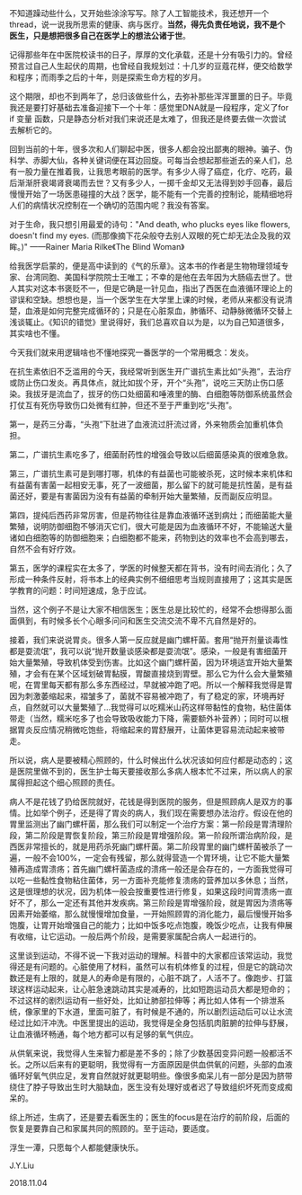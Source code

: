 不知道躁动些什么，又开始些涂涂写写。除了人工智能技术，我还想开一个thread，说一说我所思索的健康、病与医疗。**当然，得先负责任地说，我不是个医生，只是想把很多自己在医学上的想法公诸于世**。

记得那些年在中医院校读书的日子，厚厚的文化承载，还是十分有吸引力的。曾经预言过自己人生起伏的周期，也曾经自我规划过：十几岁的豆蔻花样，便交给数学和程序；而雨季之后的十年，则是探索生命方程的岁月。

这个期限，却也不到两年了，总归该做些什么，去弥补那些浑浑噩噩的日子。毕竟我还是要打好基础去准备迎接下一个十年：感觉里DNA就是一段程序，定义了for if 变量 函数，只是静态分析对我们来说还是太难了，但我还是终要去做一次尝试去解析它的。

回到当前的十年，很多次和人们聊起中医，很多人都会投出鄙夷的眼神。骗子、伪科学、赤脚大仙，各种关键词便在耳边回旋。可每当会想起那些逝去的亲人们，总有一股力量在推着我，让我思考眼前的医学。有多少人得了癌症，化疗、吃药，最后渐渐肝衰竭肾衰竭而去世？又有多少人，一掷千金却又无法得到妙手回春，最后慢慢开始了一场医患碰撞的大战？医学，能不能有一个完善的控制论，能精细地将人们的病情状况控制在一个确切的范围内呢？我没有答案。

对于生命，我只想引用最爱的诗句："And death, who plucks eyes like flowers, doesn't find my eyes. (而那像摘下花朵般夺去别人双眼的死亡却无法企及我的双眸。)" ——Rainer Maria Rilke《The Blind Woman》

给我医学启蒙的，便是高中读到的《气的乐章》。这本书的作者是生物物理领域专家、台湾同胞、美国科学院院士王唯工；不幸的是他在去年因为大肠癌去世了。世人其实对这本书褒贬不一，但是它确是一针见血，指出了西医在血液循环理论上的谬误和空缺。想想也是，当一个医学生在大学里上课的时候，老师从来都没有说清楚，血液是如何完整完成循环的；只是在心脏泵血，肺循环、动静脉微循环交替上浅谈辄止。《知识的错觉》里说得好，我们总喜欢自以为是，以为自己知道很多，其实啥也不懂。

今天我们就来用逻辑啥也不懂地探究一番医学的一个常用概念：发炎。

在抗生素依旧不乏滥用的今天，我经常听到医生开广谱抗生素比如“头孢”，去治疗或防止伤口发炎。再具体点，就比如拔个牙，开个“头孢”，说吃三天防止伤口感染。我拔牙是流血了，拔牙的伤口处细菌和唾液里的酶、白细胞等防御系统虽然会打仗互有死伤导致伤口处微有红肿，但还不至于严重到吃“头孢”。

第一，是药三分毒，“头孢”下肚进了血液流过肝流过肾，外来物质会加重机体负担。

第二，广谱抗生素吃多了，细菌耐药性的增强会导致以后细菌感染真的很难急救。

第三，广谱抗生素可是到哪打哪，机体的有益菌也可能被杀死，这时候本来机体和有益菌有害菌一起相安无事，死了一波细菌，那么留下的就可能是抗性菌，是有益菌还好，要是有害菌因为没有有益菌的牵制开始大量繁殖，反而副反应明显。

第四，提纯后西药非常厉害，但是药物往往是靠血液循环送到病灶；而细菌能大量繁殖，说明防御细胞不够消灭它们，很大可能是因为血液循环不好，不能输送大量诸如白细胞等的防御细胞来；白细胞都不能来，药物到达的效率也不会高到哪去，自然不会有好疗效。

第五，医学的课程实在太多了，学医的时候整天都在背书，没有时间去消化；久了形成一种条件反射，将书本上的经典实例不细细思考当规则直接用了；这其实是医学教育的问题：时间短速成，急于应试。

当然，这个例子不是让大家不相信医生；医生总是比较忙的，经常不会想得那么面面俱到，有时候多长个心眼多问问和医生交流交流不卑不亢自然是好的。

接着，我们来说说胃炎。很多人第一反应就是幽门螺杆菌。套用“抛开剂量谈毒性都是耍流氓”，我可以说“抛开数量谈感染都是耍流氓”。感染，一般是有害细菌开始大量繁殖，导致机体受到伤害。比如这个幽门螺杆菌，因为环境适宜开始大量繁殖，才会有在某个区域划破胃黏膜，胃酸直接烧到胃壁。那么它为什么会大量繁殖呢，在胃里每天都有那么多东西经过，早就被冲跑了吧。所以一个解释我觉得是胃因为刺激萎缩起来，褶皱多了，菌就不容易被冲跑了，有了稳定的家，环境再好点，自然就可以大量繁殖了…我觉得可以吃糯米山药这样带黏性的食物，粘住菌体带走（当然，糯米吃多了也会导致吸收能力下降，需要额外补营养）；同时可以根据胃炎反应情况稍微吃饱些，将缩起来的胃舒展开，让菌体更容易流动起来被带走。

所以说，病人是要被精心照顾的，什么时候出什么状况该如何应付都是动态的；这是医院里做不到的，医生护士每天要接收那么多病人根本忙不过来，所以病人的家属得担起这个细心照顾的责任。

病人不是花钱了扔给医院就好，花钱是得到医院的服务，但是照顾病人是双方的事情。比如举个例子，还是得了胃炎的病人，我们现在需要想办法治疗。假设在他的胃里监测出了幽门螺杆菌，那么我们可以制定一个治疗方案：第一阶段是胃清理阶段，第二阶段是胃恢复阶段，第三阶段是胃增强阶段。第一阶段所谓治病阶段，是西医非常擅长的，就是用药杀死幽门螺杆菌。第二阶段胃里的幽门螺杆菌被杀了一遍，一般不会100%，一定会有残留，那么就得营造一个胃环境，让它不能大量繁殖再造成胃溃疡；首先幽门螺杆菌造成的溃疡一般还是会存在的，一方面我觉得可以吃一些黏性食物粘住菌体，另一方面补充能修复溃疡的营养加以多休息；当然，这是很理想的状况，因为机体一般会按重要性进行修复，如果这段时间胃溃疡一直好不了，那么一定还有其他并发疾病。第三阶段是胃增强阶段，就是胃因为溃疡等因素开始萎缩，那么就慢慢增加食量，一开始照顾胃的消化能力，最后慢慢开始多饱腹，让胃开始增强自己的能力；比如中饭多吃点饱腹，晚饭少吃点，让我有伸展有收缩，让它运动。一般后两个阶段，是需要家属配合病人一起进行的。

这里谈到运动，不得不说一下我对运动的理解。科普中的大家都应该常运动，我觉得还是有问题的。心脏使用了材料，虽然可以有机体修复的过程，但是它的跳动次数还是有上限的，就是人的寿命是有限的，心脏不跳了，人活不了。像跑步、打篮球这样运动起来，让心脏急速跳动其实是减寿的，比如短跑运动员大都是短命的；不过这样的剧烈运动有一些好处，比如让肺部拉伸等；再比如人体有一个排泄系统，像家里的下水道，里面可脏了，有时候是不通的，所以剧烈运动后可以让水流经过比如汗冲洗。中医里提出的运动，我觉得是全身包括肌肉脏腑的拉伸与舒展，让血液循环畅通，每个地方都可以有足够的氧气供应。

从供氧来说，我觉得人生来智力都是差不多的；除了少数基因变异问题一般都活不长。之所以后来有的更聪明，我觉得有一方面原因是供血供氧的问题，头部的血液循环好氧气供应足，发育自然就好就更聪明些。像很多痴呆儿有一部分是因为脐带绕住了脖子导致出生时大脑缺血，医生没有处理好或者迟了导致组织坏死而变成痴呆的。

综上所述，生病了，还是要去看医生的；医生的focus是在治疗的前阶段，后面的恢复是要靠自己和家属共同的照顾的。至于运动，要适度。

浮生一潭，只愿每个人都能健康快乐。


J.Y.Liu

2018.11.04
